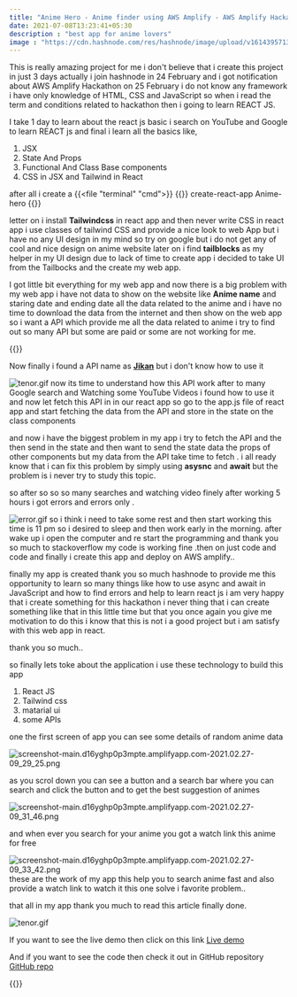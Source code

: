```yaml
---
title: "Anime Hero - Anime finder using AWS Amplify - AWS Amplify Hackathon"
date: 2021-07-08T13:23:41+05:30
description : "best app for anime lovers"
image : "https://cdn.hashnode.com/res/hashnode/image/upload/v1614395713361/xrgx388DH.png?w=1600&h=840&fit=crop&crop=entropy&auto=compress"
---
```


This is really amazing project for me i don't believe that i create this project in just 3 days actually i join hashnode in 24 February  and i got notification about AWS Amplify Hackathon on 25 February i do not know any framework i have only knowledge of HTML, CSS and JavaScript so when i read the term and conditions related to hackathon then i going to learn REACT JS.

I take 1 day to learn about the react js basic i search on YouTube and Google to learn REACT js and final i learn all the basics like,

1. JSX
2. State And Props
3. Functional And Class Base components
4. CSS in JSX and Tailwind in React

after all i create a 
{{<file "terminal" "cmd">}}
{{<highlight terminal>}}
create-react-app Anime-hero
{{</highlight>}}

letter on i install **Tailwindcss** in react app and then never write CSS in react app i use classes of tailwind CSS and provide a nice look to web App but i have no any UI design in my mind so try on google but i do not get any of cool and nice design on anime website later on i find **tailblocks** as my helper in my UI design due to lack of time to create app i decided to take UI from the Tailbocks and the create my web app.

I got little bit everything for my web app and now there is a big problem with my web app i have not data to show on the website like **Anime name** and staring date and ending date all the data related to the anime and i have no time to download the data from the internet and then show on the web app so i want a API which provide me all the data related to anime i try to find out so many API but some are paid or some are not working for me.

{{<blog-post-ad>}}

Now finally i found a API name as [**Jikan**](https://jikan.docs.apiary.io/#) but i don't know how to use it


![tenor.gif](https://cdn.hashnode.com/res/hashnode/image/upload/v1614397106201/tf-Bu_wxa.gif)
now its time to understand how this API work after to many Google search and Watching some YouTube Videos i found how to use it and now let fetch this API in in our react app so go to the app.js file of react app and start fetching the data from the API and store in the state on the class components 

and now i have the biggest problem in my app i try to fetch the API and the then send in the state and then want to send the state data the props of other components but my data from the API take time to fetch . i all ready know that i can fix this problem by simply using **asysnc** and **await** but the problem is i never try to study this topic.

so after so so so many searches and watching video finely after working 5 hours i got errors and errors only .

![error.gif](https://cdn.hashnode.com/res/hashnode/image/upload/v1614397506331/RvFtTHL7Q.gif)
so i think i need to take some rest and then start working this time is 11 pm so i desired to sleep and then work early in the morning.
after wake up i open the computer and re start the programming and thank you so much to stackoverflow my code is working fine .then on just code and code and finally i create this app and deploy on AWS amplify..


finally my app is created thank you so much hashnode to provide me this opportunity to learn so many things like how to use async and await in JavaScript and how to find errors and help to learn react js i am very happy that i create something for this hackathon i never thing that i can create something like that in this little time but that you once again you give me motivation to do this i know that this is not i a good project but i am satisfy with this web app in react.

thank you so much..

so finally lets toke about the application 
i use these technology to build this app
1. React JS
2. Tailwind css
3. matarial ui
4. some APIs

one the first screen of app you can see some details of random anime data

![screenshot-main.d16yghp0p3mpte.amplifyapp.com-2021.02.27-09_29_25.png](https://cdn.hashnode.com/res/hashnode/image/upload/v1614398448139/GhIQ7IYqm.png)

as you scrol down you can see a button and a search bar where you can search and click the button and to get the best suggestion of animes

![screenshot-main.d16yghp0p3mpte.amplifyapp.com-2021.02.27-09_31_46.png](https://cdn.hashnode.com/res/hashnode/image/upload/v1614398555503/KNpqDEcP1.png)

and when ever you search for your anime you got a watch link this anime for free

![screenshot-main.d16yghp0p3mpte.amplifyapp.com-2021.02.27-09_33_42.png](https://cdn.hashnode.com/res/hashnode/image/upload/v1614398659316/4iLQl78vN.png)
these are the work of my app this help you to search anime fast and also provide a watch link to watch it this one solve i favorite problem..

that all in my app thank you much to read this article
finally done.

![tenor.gif](https://cdn.hashnode.com/res/hashnode/image/upload/v1614398921459/Jpu5gFt4u.gif)

If you want to see the live demo then click on this link
[Live demo](https://main.d16yghp0p3mpte.amplifyapp.com/)

And if you want to see the code then check it out in GitHub repository
[GitHub repo](https://github.com/anshumeena1947/anime-web-app)

{{<blog-post-ad>}}